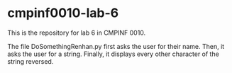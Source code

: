 # cmpinf0010-lab-6
This is the repository for lab 6 in CMPINF 0010.

The file DoSomethingRenhan.py first asks the user for their name. Then, it asks the user for a string.
Finally, it displays every other character of the string reversed.
